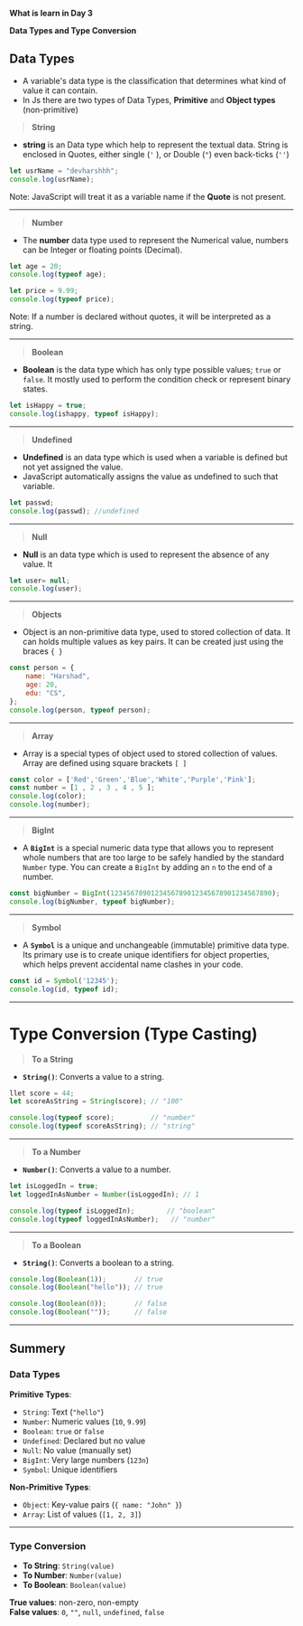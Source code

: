 **What is learn in Day 3**

**Data Types and Type Conversion**

## Data Types

- A variable's data type is the classification that determines what kind of value it can contain.
- In Js there are two types of Data Types, **Primitive** and **Object types** (non-primitive)

> **String**
- **string** is an Data type which help to represent the textual data. String is enclosed in Quotes, either single (` ' ` ), or Double (` " `) even back-ticks (` '' `)
```javascript
let usrName = "devharshhh";
console.log(usrName);
```

Note: JavaScript will treat it as a variable name if the **Quote** is not present.

---

> **Number**
- The **number** data type used to represent the Numerical value, numbers can be Integer or floating points (Decimal).
```javascript
let age = 20;
console.log(typeof age);

let price = 9.99;
console.log(typeof price);
```

Note: If a number is declared without quotes, it will be interpreted as a string. 

---
> **Boolean**
- **Boolean** is the data type which has only type possible values; `true` or `false`. It mostly used to perform the condition check or represent binary states.

```javascript
let isHappy = true;
console.log(ishappy, typeof isHappy);
```

---

>**Undefined**
- **Undefined** is an data type which is used when a variable is defined but not yet assigned the value. 
- JavaScript automatically assigns the value as undefined to such that variable.

```javascript
let passwd;
console.log(passwd); //undefined
```

---

> **Null**
- **Null** is an data type which is used to represent the absence of any value. It 

```javascript
let user= null;
console.log(user);
```

---

> **Objects**
- Object is an non-primitive data type, used to stored collection of data. It can holds multiple values as key pairs. It can be created just using the braces `{ }`

```javascript
const person = {
	name: "Harshad",
	age: 20,
	edu: "CS",
};
console.log(person, typeof person);
```

---
> **Array**
- Array is a special types of object used to stored collection of values. Array are defined using square brackets `[ ]`
```javascript
const color = ['Red','Green','Blue','White','Purple','Pink'];
const number = [1 , 2 , 3 , 4 , 5 ];
console.log(color);
console.log(number);
```

---

> **BigInt**
- A **`BigInt`** is a special numeric data type that allows you to represent whole numbers that are too large to be safely handled by the standard `Number` type. You can create a `BigInt` by adding an `n` to the end of a number.

```javascript
const bigNumber = BigInt(1234567890123456789012345678901234567890);
console.log(bigNumber, typeof bigNumber);
```

---

> **Symbol**
- A **`Symbol`** is a unique and unchangeable (immutable) primitive data type. Its primary use is to create unique identifiers for object properties, which helps prevent accidental name clashes in your code.

```javascript
const id = Symbol('12345');
console.log(id, typeof id);
```

---

# Type Conversion (Type Casting)

> **To a String**
- **`String()`**: Converts a value to a string.

```javascript
llet score = 44;
let scoreAsString = String(score); // "100"

console.log(typeof score);         // "number"
console.log(typeof scoreAsString); // "string"
```

---

> **To a Number**
- **`Number()`**: Converts a value to a number.

```javascript
let isLoggedIn = true;
let loggedInAsNumber = Number(isLoggedIn); // 1

console.log(typeof isLoggedIn);        // "boolean"
console.log(typeof loggedInAsNumber);   // "number"
```

---

> **To a Boolean**
- **`String()`**: Converts a boolean to a string.
```javascript
console.log(Boolean(1));       // true
console.log(Boolean("hello")); // true

console.log(Boolean(0));       // false
console.log(Boolean(""));      // false
```

--- 

## Summery

### **Data Types**

**Primitive Types**:

- `String`: Text (`"hello"`)
- `Number`: Numeric values (`10`, `9.99`)   
- `Boolean`: `true` or `false` 
- `Undefined`: Declared but no value   
- `Null`: No value (manually set)   
- `BigInt`: Very large numbers (`123n`)   
- `Symbol`: Unique identifiers
    

**Non-Primitive Types**:

- `Object`: Key-value pairs (`{ name: "John" }`)
- `Array`: List of values (`[1, 2, 3]`)
    
---

### **Type Conversion**

- **To String**: `String(value)`
- **To Number**: `Number(value)`
- **To Boolean**: `Boolean(value)`

**True values**: non-zero, non-empty  
**False values**: `0`, `""`, `null`, `undefined`, `false`